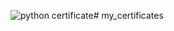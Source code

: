 ![python certificate](https://github.com/user-attachments/assets/67412630-d3f4-4b6f-9c95-366ed36ac15b)# my_certificates



